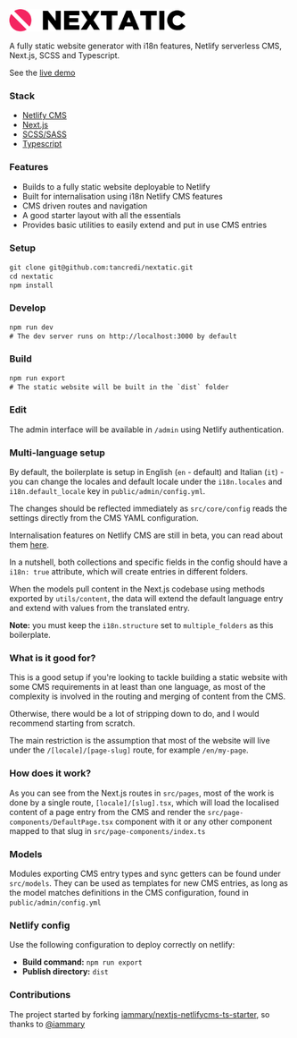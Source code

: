 <img src="public/media/logo.svg" alt="alt text" height="40" alt='Nextatic logo'>

A fully static website generator with i18n features, Netlify serverless CMS, Next.js, SCSS and Typescript.

See the [live demo](https://nexstatic.netlify.app/)

### Stack

- [Netlify CMS](https://www.netlifycms.org/)
- [Next.js](https://nextjs.org/)
- [SCSS/SASS](https://sass-lang.com/)
- [Typescript](https://www.typescriptlang.org/)

### Features

- Builds to a fully static website deployable to Netlify
- Built for internalisation using i18n Netlify CMS features
- CMS driven routes and navigation
- A good starter layout with all the essentials
- Provides basic utilities to easily extend and put in use CMS entries

### Setup

```
git clone git@github.com:tancredi/nextatic.git
cd nextatic
npm install
```

### Develop

```
npm run dev
# The dev server runs on http://localhost:3000 by default
```

### Build

```
npm run export
# The static website will be built in the `dist` folder
```

### Edit

The admin interface will be available in `/admin` using Netlify authentication.

### Multi-language setup

By default, the boilerplate is setup in English (`en` - default) and Italian (`it`) - you can change the locales and default locale under the `i18n.locales` and `i18n.default_locale` key in `public/admin/config.yml`.

The changes should be reflected immediately as `src/core/config` reads the settings directly from the CMS YAML configuration.

Internalisation features on Netlify CMS are still in beta, you can read about them [here](https://deploy-preview-4139--netlify-cms-www.netlify.app/docs/beta-features/#i18n-support).

In a nutshell, both collections and specific fields in the config should have a `i18n: true` attribute, which will create entries in different folders.

When the models pull content in the Next.js codebase using methods exported by `utils/content`, the data will extend the default language entry and extend with values from the translated entry.

**Note:** you must keep the `i18n.structure` set to `multiple_folders` as this boilerplate.

### What is it good for?

This is a good setup if you're looking to tackle building a static website with some CMS requirements in at least than one language, as most of the complexity is involved in the routing and merging of content from the CMS.

Otherwise, there would be a lot of stripping down to do, and I would recommend starting from scratch.

The main restriction is the assumption that most of the website will live under the `/[locale]/[page-slug]` route, for example `/en/my-page`.

### How does it work?

As you can see from the Next.js routes in `src/pages`, most of the work is done by a single route, `[locale]/[slug].tsx`, which will load the localised content of a page entry from the CMS and render the `src/page-components/DefaultPage.tsx` component with it or any other component mapped to that slug in `src/page-components/index.ts`

### Models

Modules exporting CMS entry types and sync getters can be found under `src/models`. They can be used as templates for new CMS entries, as long as the model matches definitions in the CMS configuration, found in `public/admin/config.yml`

### Netlify config

Use the following configuration to deploy correctly on netlify:

- **Build command:** `npm run export`
- **Publish directory:** `dist`

### Contributions

The project started by forking [iammary/nextjs-netlifycms-ts-starter](https://github.com/iammary/nextjs-netlifycms-ts-starter), so thanks to [@iammary](https://github.com/iammary)
